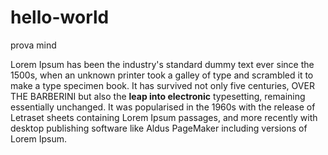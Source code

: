 # hello-world
prova mind


Lorem Ipsum has been the industry's standard dummy text ever since the 1500s, when an unknown printer took a galley of type and scrambled it to make a type specimen book. It has survived not only five centuries, OVER THE BARBERINI but also the **leap into electronic** typesetting, remaining essentially unchanged. It was popularised in the 1960s with the release of Letraset sheets containing Lorem Ipsum passages, and more recently with desktop publishing software like Aldus PageMaker including versions of Lorem Ipsum.
